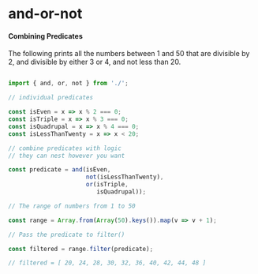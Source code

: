 # and-or-not

#### Combining Predicates

The following prints all the numbers between 1 and 50 that are divisible by 2, and divisible by either 3 or 4, and not less than 20.

```javascript

import { and, or, not } from './';

// individual predicates

const isEven = x => x % 2 === 0;
const isTriple = x => x % 3 === 0;
const isQuadrupal = x => x % 4 === 0;
const isLessThanTwenty = x => x < 20;

// combine predicates with logic
// they can nest however you want

const predicate = and(isEven,
                      not(isLessThanTwenty),
                      or(isTriple, 
                         isQuadrupal));

// The range of numbers from 1 to 50

const range = Array.from(Array(50).keys()).map(v => v + 1);

// Pass the predicate to filter()

const filtered = range.filter(predicate);

// filtered = [ 20, 24, 28, 30, 32, 36, 40, 42, 44, 48 ]


```

